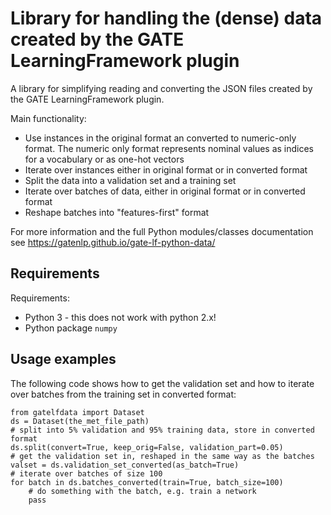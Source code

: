 # Library for handling the (dense) data created by the GATE LearningFramework plugin


A library for simplifying reading and converting the JSON files created by the
GATE LearningFramework plugin.

Main functionality:
* Use instances in the original format an converted to numeric-only format. The
  numeric only format represents nominal values as indices for a vocabulary or
  as one-hot vectors
* Iterate over instances either in original format or in converted format
* Split the data into a validation set and a training set
* Iterate over batches of data, either in original format or in converted format
* Reshape batches into "features-first" format

For more information and the full Python modules/classes documentation see 
https://gatenlp.github.io/gate-lf-python-data/

## Requirements

Requirements:
* Python 3 - this does not work with python 2.x!
* Python package `numpy`

## Usage examples

The following code shows how to get the validation set and how to iterate
over batches from the training set in converted format:
```
from gatelfdata import Dataset
ds = Dataset(the_met_file_path)
# split into 5% validation and 95% training data, store in converted format
ds.split(convert=True, keep_orig=False, validation_part=0.05)
# get the validation set in, reshaped in the same way as the batches
valset = ds.validation_set_converted(as_batch=True)
# iterate over batches of size 100
for batch in ds.batches_converted(train=True, batch_size=100)
    # do something with the batch, e.g. train a network
    pass
```
